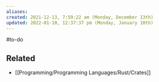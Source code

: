 ```yaml
---
aliases: 
created: 2021-12-13, 7:59:22 am (Monday, December 13th)
updated: 2022-01-10, 12:37:37 pm (Monday, January 10th)
---
```

#to-do

## Related
- [[Programming/Programming Languages/Rust/Crates]]